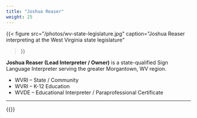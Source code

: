 ```yaml
---
title: "Joshua Reaser"
weight: 25
---
```


{{<
    figure src="/photos/wv-state-legislature.jpg"
    caption="Joshua Reaser interpreting at the West Virginia state legislature"
>}}

**Joshua Reaser (Lead Interpreter / Owner)** is a state-qualified Sign Language Interpreter serving the greater Morgantown, WV region.

- WVRI – State / Community
- WVRI – K-12 Education
- WVDE – Educational Interpreter / Paraprofessional Certificate

---

{{<extlink icon="fa fa-vcard-o" text="Biography / Resume / Contact" href="https://joshuareaser.com">}}
